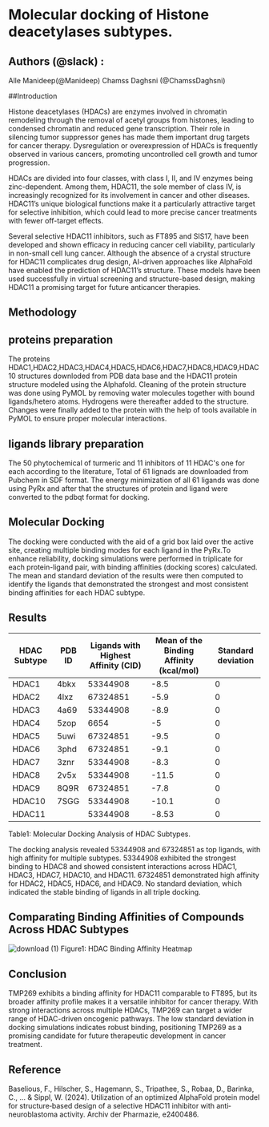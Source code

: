 # Molecular docking of Histone deacetylases subtypes.
## Authors (@slack) :
Alle Manideep(@Manideep)
Chamss Daghsni (@ChamssDaghsni)

##Introduction

Histone deacetylases (HDACs) are enzymes involved in chromatin remodeling through the removal of acetyl groups from histones, leading to condensed chromatin and reduced gene transcription. Their role in silencing tumor suppressor genes has made them important drug targets for cancer therapy. Dysregulation or overexpression of HDACs is frequently observed in various cancers, promoting uncontrolled cell growth and tumor progression.

HDACs are divided into four classes, with class I, II, and IV enzymes being zinc-dependent. Among them, HDAC11, the sole member of class IV, is increasingly recognized for its involvement in cancer and other diseases. HDAC11’s unique biological functions make it a particularly attractive target for selective inhibition, which could lead to more precise cancer treatments with fewer off-target effects.

Several selective HDAC11 inhibitors, such as FT895 and SIS17, have been developed and shown efficacy in reducing cancer cell viability, particularly in non-small cell lung cancer. Although the absence of a crystal structure for HDAC11 complicates drug design, AI-driven approaches like AlphaFold have enabled the prediction of HDAC11’s structure. These models have been used successfully in virtual screening and structure-based design, making HDAC11 a promising target for future anticancer therapies.

## Methodology
## proteins preparation
The proteins HDAC1,HDAC2,HDAC3,HDAC4,HDAC5,HDAC6,HDAC7,HDAC8,HDAC9,HDAC10 structures downloded from PDB data base and the HDAC11 protein structure modeled using the Alphafold. Cleaning of the protein structure was done using PyMOL by removing water molecules together with bound ligands/hetero atoms. Hydrogens were thereafter added to the structure.
Changes were finally added to the protein with the help of tools available in PyMOL to ensure proper molecular interactions.

## ligands library preparation
The 50 phytochemical of turmeric and 11 inhibitors of 11 HDAC's one for each according to the literature, Total of 61 lignads are downloaded from Pubchem in SDF format. The energy minimization of all 61 ligands was done using PyRx and after that the structures of protein and ligand were converted to the pdbqt format for docking.

## Molecular Docking
The docking were conducted with the aid of a grid box laid over the active site, creating multiple binding modes for each ligand in the PyRx.To enhance reliability, docking simulations were performed in triplicate for each protein-ligand pair, with binding affinities (docking scores) calculated. The mean and standard deviation of the results were then computed to identify the ligands that demonstrated the strongest and most consistent binding affinities for each HDAC subtype.

## Results
| HDAC Subtype | PDB ID | Ligands with Highest Affinity (CID) | Mean of the Binding Affinity (kcal/mol) | Standard deviation |
|--------------|--------|-------------------------------------|-----------------------------------------|--------------------|
| HDAC1        | 4bkx   | 53344908                            | -8.5                                    | 0                  |
| HDAC2        | 4lxz   | 67324851                            | -5.9                                    | 0                  |
| HDAC3        | 4a69   | 53344908                            | -8.9                                    | 0                  |
| HDAC4        | 5zop   | 6654                                | -5                                      | 0                  |
| HDAC5        | 5uwi   | 67324851                            | -9.5                                    | 0                  |
| HDAC6        | 3phd   | 67324851                            | -9.1                                    | 0                  |
| HDAC7        | 3znr   | 53344908                            | -8.3                                    | 0                  |
| HDAC8        | 2v5x   | 53344908                            | -11.5                                   | 0                  |
| HDAC9        | 8Q9R   | 67324851                            | -7.8                                    | 0                  |
| HDAC10       | 7SGG   | 53344908                            | -10.1                                   | 0                  |
| HDAC11       |        | 53344908                            | -8.53                                   | 0                  |

Table1: Molecular Docking Analysis of HDAC Subtypes.

The docking analysis revealed 53344908 and 67324851 as top ligands, with high affinity for multiple subtypes.
53344908 exhibited the strongest binding to HDAC8 and showed consistent interactions across HDAC1, HDAC3, HDAC7, HDAC10, and HDAC11. 67324851 demonstrated high affinity for HDAC2, HDAC5, HDAC6, and HDAC9. No standard deviation, which indicated the stable binding of ligands in all triple docking.

## Comparating Binding Affinities of Compounds Across HDAC Subtypes
![download (1)](https://github.com/user-attachments/assets/372a7dc6-dba0-444c-8950-56460fa5857e)
Figure1: HDAC Binding Affinity Heatmap

## Conclusion
TMP269 exhibits a binding affinity for HDAC11 comparable to FT895, but its broader affinity profile makes it a versatile inhibitor for cancer therapy. With strong interactions across multiple HDACs, TMP269 can target a wider range of HDAC-driven oncogenic pathways. The low standard deviation in docking simulations indicates robust binding, positioning TMP269 as a promising candidate for future therapeutic development in cancer treatment.

## Reference
Baselious, F., Hilscher, S., Hagemann, S., Tripathee, S., Robaa, D., Barinka, C., ... & Sippl, W. (2024). Utilization of an optimized AlphaFold protein model for structure‐based design of a selective HDAC11 inhibitor with anti‐neuroblastoma activity. Archiv der Pharmazie, e2400486.











 
